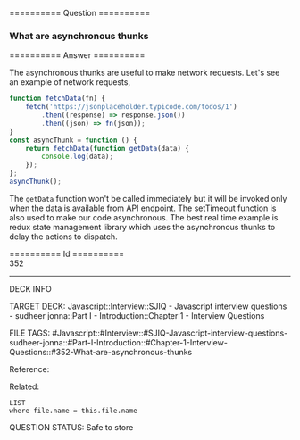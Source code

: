 ========== Question ==========  

### What are asynchronous thunks  

========== Answer ==========  

The asynchronous thunks are useful to make network requests. Let's see an example of network requests,

```javascript
function fetchData(fn) {
    fetch('https://jsonplaceholder.typicode.com/todos/1')
        .then((response) => response.json())
        .then((json) => fn(json));
}
const asyncThunk = function () {
    return fetchData(function getData(data) {
        console.log(data);
    });
};
asyncThunk();
```

The `getData` function won't be called immediately but it will be invoked only when the data is available from API endpoint. The setTimeout function is also used to make our code asynchronous. The best real time example is redux state management library which uses the asynchronous thunks to delay the actions to dispatch.

========== Id ==========  
352

---

DECK INFO

TARGET DECK: Javascript::Interview::SJIQ - Javascript interview questions - sudheer jonna::Part I - Introduction::Chapter 1 - Interview Questions

FILE TAGS: #Javascript::#Interview::#SJIQ-Javascript-interview-questions-sudheer-jonna::#Part-I-Introduction::#Chapter-1-Interview-Questions::#352-What-are-asynchronous-thunks

Reference:

Related:

```dataview
LIST
where file.name = this.file.name
```

QUESTION STATUS: Safe to store
